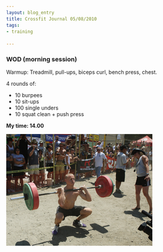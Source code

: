 ```yaml
---
layout: blog_entry
title: Crossfit Journal 05/08/2010
tags:
- training

---
```


<h3><span class="caps">WOD</span> (morning session)</h3>

<p>Warmup: Treadmill, pull-ups, biceps curl, bench press, chest.</p>

<p>4 rounds of:</p>

<ul>
	<li>10 burpees</li>
	<li>10 sit-ups</li>
	<li>100 single unders</li>
	<li>10 squat clean + push press</li>
</ul>

<p><strong>My time: 14.00</strong></p>

<p><img src="/images/blog-images/2010-08-05_squat_clean_games.jpg" class="illustration" title="Squat clean example" alt="Squat clean example"></p>

